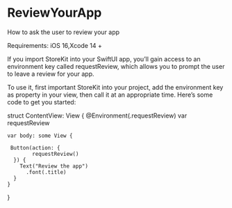 # ReviewYourApp
How to ask the user to review your app

Requirements: iOS 16,Xcode 14 + 

If you import StoreKit into your SwiftUI app, you’ll gain access to an environment key called requestReview, which allows you to prompt the user to leave a review for your app.

To use it, first important StoreKit into your project, add the environment key as property in your view, then call it at an appropriate time. Here’s some code to get you started:

struct ContentView: View {
    @Environment(\.requestReview) var requestReview

    var body: some View {

     Button(action: {
            requestReview()
      }) {
        Text("Review the app")
          .font(.title)
      }
    }
}
